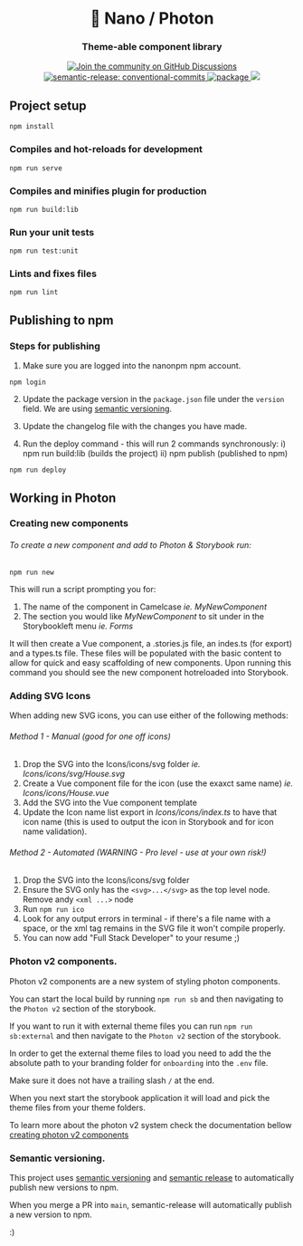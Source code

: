 <h1 align="center" style="border-bottom: none;">🚀 Nano / Photon </h1>
<h3 align="center">Theme-able component library</h3>
<p align="center">
  <a href="https://v2.vuejs.org/">
    <img alt="Join the community on GitHub Discussions" src="https://img.shields.io/badge/Vue.js-2.6.11-4fc08d?logo=Vue.js">
  </a>
  <a href="https://github.com/semantic-release/semantic-release/">
    <img alt="semantic-release: conventional-commits" src="https://img.shields.io/badge/semantic--release-conventional--commits-e10079?logo=semantic-release">
  </a>
  <a href="https://www.npmjs.com/package/@nanonpm/photon">
    <img alt="package" src="https://img.shields.io/npm/v/@nanonpm/photon.svg?style=flat-square">
    </a>
    <a href="https://www.npmjs.com/package/@nanonpm/photon">
        <img src="https://img.shields.io/npm/dm/@nanonpm/photon.svg?style=flat-square">
    </a>
</p>

## Project setup
```
npm install
```

### Compiles and hot-reloads for development
```
npm run serve
```

### Compiles and minifies plugin for production
```
npm run build:lib

```

### Run your unit tests
```
npm run test:unit
```

### Lints and fixes files
```
npm run lint
```

## Publishing to npm
### Steps for publishing

1. Make sure you are logged into the nanonpm npm account.
```
npm login
```

2. Update the package version in the `package.json` file under the `version` field. We are using [semantic versioning](https://semver.org/).

3. Update the changelog file with the changes you have made.

4. Run the deploy command - this will run 2 commands synchronously:
 i) npm run build:lib (builds the project)
 ii) npm publish (published to npm)
```
npm run deploy
```

## Working in Photon 
### Creating new components
###### To create a new component and add to Photon & Storybook run:
`npm run new`

This will run a script prompting you for:
1) The name of the component in Camelcase 
_ie. MyNewComponent_
2) The section you would like _MyNewComponent_ to sit under in the Storybookleft menu 
_ie. Forms_

It will then create a Vue component, a .stories.js file, an indes.ts (for export) and a types.ts file. These files will be populated with the basic content to allow for quick and easy scaffolding of new components. Upon running this command you should see the new component hotreloaded into Storybook.


### Adding SVG Icons
When adding new SVG icons, you can use either of the following methods:
###### Method 1 - Manual (good for one off icons)
1) Drop the SVG into the Icons/icons/svg folder 
_ie. Icons/icons/svg/House.svg_
2) Create a Vue component file for the icon (use the exaxct same name)
_ie. Icons/icons/House.vue_
3) Add the SVG into the Vue component template
4) Update the Icon name list export in _Icons/icons/index.ts_ to have that icon name (this is used to output the icon in Storybook and for icon name validation).

###### Method 2 - Automated (WARNING - Pro level - use at your own risk!)
1) Drop the SVG into the Icons/icons/svg folder
2) Ensure the SVG only has the `<svg>...</svg>` as the top level node. Remove andy `<xml ...>` node
3) Run `npm run ico`
4) Look for any output errors in terminal - if there's a file name with a space, or the xml tag remains in the SVG file it won't compile properly.
5) You can now add "Full Stack Developer" to your resume ;)

### Photon v2 components.

Photon v2 components are a new system of styling photon components. 

You can start the local build by running `npm run sb` and then navigating to the `Photon v2` section of the storybook.

If you want to run it with external theme files you can run `npm run sb:external` and then navigate to the `Photon v2` section of the storybook.

In order to get the external theme files to load you need to add the the absolute path to your branding folder for `onboarding` into the `.env` file.

Make sure it does not have a trailing slash `/` at the end.

When you next start the storybook application it will load and pick the theme files from your theme folders.

To learn more about the photon v2 system check the documentation bellow
[creating photon v2 components](https://verteva.atlassian.net/wiki/spaces/ENG/pages/1613594659/Creating+Photon+v2+components)
<!-- Turn this into a link to a local MD file. --> 

### Semantic versioning.

This project uses [semantic versioning](https://semver.org/) and [semantic release](https://github.com/semantic-release/semantic-release) to automatically publish new versions to npm.

When you merge a PR into `main`, semantic-release will automatically publish a new version to npm.

:)